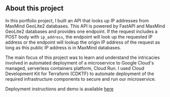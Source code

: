 ## About this project

In this portfolio project, I built an API that looks up IP addresses from MaxMind GeoLite2 databases. This API is powered by FastAPI and MaxMind GeoLite2 databases and provides one endpoint. If the request includes a POST body with `ip_address`, the endpoint will look up the requested IP address or the endpoint will lookup the origin IP address of the request as long as this public IP address is in MaxMind databases.

The main focus of this project was to learn and understand the intricacies involved in automated deployment of a microservice to Google Cloud's managed, serverless containers platform, Cloud Run. I used Cloud Development Kit for Terraform (CDKTF) to automate deployment of the required infrastructure components to secure and run our microservice.

Deployment instructions and demo is available [here]()